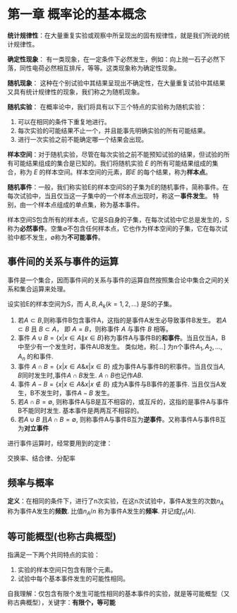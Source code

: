 # 第一章 概率论的基本概念

**统计规律性**：在大量重复实验或观察中所呈现出的固有规律性，就是我们所说的统计规律性。  

**确定性现象**： 有一类现象，在一定条件下必然发生，例如：向上抛一石子必然下落，同性电荷必然相互排斥，等等。这类现象称为确定性现象。

**随机现象**： 这种在个别试验中其结果呈现出不确定性，在大量重复试验中其结果又具有统计规律性的现象，我们称之为随机现象。

**随机实验**： 在概率论中，我们将具有以下三个特点的实验称为随机实验：
 1. 可以在相同的条件下重复地进行。
 2. 每次实验的可能结果不止一个，并且能事先明确实验的所有可能结果。
 3. 进行一次实验之前不能确定哪一个结果会出现。

**样本空间**：对于随机实验，尽管在每次实验之前不能预知试验的结果，但试验的所有可能结果组成的集合是已知的。我们将随机实验 *E* 的所有可能结果组成的集合，称为 *E* 的样本空间。样本空间的元素，即*E* 的每个结果，称为**样本点**。

**随机事件**：一般，我们称实验E的样本空间S的子集为E的随机事件，简称事件。在每次试验中，当且仅当这一子集中的一个样本点出现时，称这一**事件发生**。
特别，由一个样本点组成的单点集，称为基本事件。

样本空间S包含所有的样本点，它是S自身的子集，在每次试验中它总是发生的，S称为**必然事件**。空集∅不包含任何样本点，它也作为样本空间的子集，它在每次试验中都不发生，∅称为**不可能事件**。

## 事件间的关系与事件的运算

事件是一个集合，因而事件间的关系与事件的运算自然按照集合论中集合之间的关系和集合运算来处理。

设实验E的样本空间为S，而 $A,B,A_k (k=1,2,...)$ 是S的子集。
 1. 若$A\subset B$,则称事件B包含事件A，这指的是事件A发生必导致事件B发生。
    若$A\subset B$ 且 $B\subset A$， 即 $A=B$，则称事件 $A$ 与事件 $B$ 相等。
 2. 事件 $A\cup B=\{x|x\in A \| x\in B\}$称为事件A与事件B的**和事件**。当且仅当A，B中至少有一个发生时，事件AUB发生。
    类似地，称[...] 为n个事件$A_1,A_2,...,A_n$ 的和事件.
 3. 事件 $A\cap B=\{x|x\in A \& x|x\in B \}$ 成为事件A与事件B的积事件。当且仅当$A,B$同时发生时,事件$A\cap B$发生. $A\cap B$也记作$AB$.
 4. 事件 $A-B=\{x|x\in A  \&  x|x\notin B \}$ 成为A事件与B事件的差事件. 当且仅当A发生，B不发生时，事件$A-B$ 发生。
 5. 若$A\cap B=\emptyset$, 则称事件A与B是互不相容的，或互斥的，这指的是事件A与事件B不能同时发生. 基本事件是两两互不相容的。 
 6. 若$A\cup B$ 且$A\cap B=\emptyset$, 则称事件A与事件B互为**逆事件**。又称事件A与事件B互为**对立事件**
 
 进行事件运算时，经常要用到的定律：
  
  交换率、结合律、分配率
 

 ## 频率与概率

 **定义**：在相同的条件下，进行了n次实验，在这n次试验中，事件A发生的次数$n_A$称为事件A发生的**频数**. 比值$n_A / n$ 称为事件A发生的**频率**. 并记成$f_n(A)$.


 ## 等可能概型(也称古典概型)

 指满足一下两个共同特点的实验：
 1. 实验的样本空间只包含有限个元素。
 2. 试验中每个基本事件发生的可能性相同。

 自我理解：仅包含有限个发生可能性相同的基本事件的实验，就是等可能概型（又称古典概型），关键字：**有限个，等可能**
